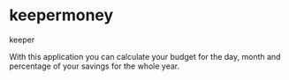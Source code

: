 # keepermoney
keeper

With this application you can calculate your budget for the day, month and percentage of your savings for the whole year.
